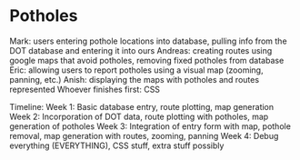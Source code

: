 # Potholes

Mark: users entering pothole locations into database, pulling info from the DOT database and entering it into ours
Andreas: creating routes using google maps that avoid potholes, removing fixed potholes from database
Eric: allowing users to report potholes using a visual map (zooming, panning, etc.)
Anish: displaying the maps with potholes and routes represented
Whoever finishes first: CSS

Timeline: 
Week 1: Basic database entry, route plotting, map generation
Week 2: Incorporation of DOT data, route plotting with potholes, map generation of potholes
Week 3: Integration of entry form with map, pothole removal, map generation with routes, zooming, panning
Week 4: Debug everything (EVERYTHING), CSS stuff, extra stuff possibly 
